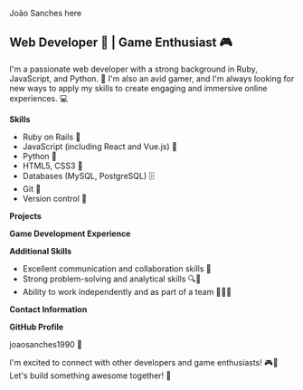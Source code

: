 João Sanches here
## Web Developer 🦾 | Game Enthusiast 🎮

I'm a passionate web developer with a strong background in Ruby, JavaScript, and Python. 💪 I'm also an avid gamer, and I'm always looking for new ways to apply my skills to create engaging and immersive online experiences. 💻

**Skills**

* Ruby on Rails 🚂
* JavaScript (including React and Vue.js) 🚀
* Python 🐍
* HTML5, CSS3 🎨
* Databases (MySQL, PostgreSQL) 🗄️
* Git 🧵
* Version control 🔐

**Projects**

**Game Development Experience**


**Additional Skills**

* Excellent communication and collaboration skills 🤝
* Strong problem-solving and analytical skills 🔍🧠
* Ability to work independently and as part of a team 👨‍🔬🤝

**Contact Information**

**GitHub Profile**

joaosanches1990 📄

I'm excited to connect with other developers and game enthusiasts! 🎮🤝 Let's build something awesome together! 🤯
